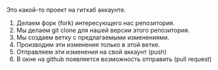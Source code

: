 Это какой-то проект на гитхаб аккаунте.


1. Делаем форк (fork) интересующего нас репозитория.
2. Мы делаем git clone для нашей версии этого репозитория.
3. Мы создаем ветку с предлагаемыми изменениями.
4. Производим эти изменения только в этой ветке.
5. Отправляем эти изменения на свой аккаунт (push)
6. В окне на github появляется возможность отправить (pull request)
 